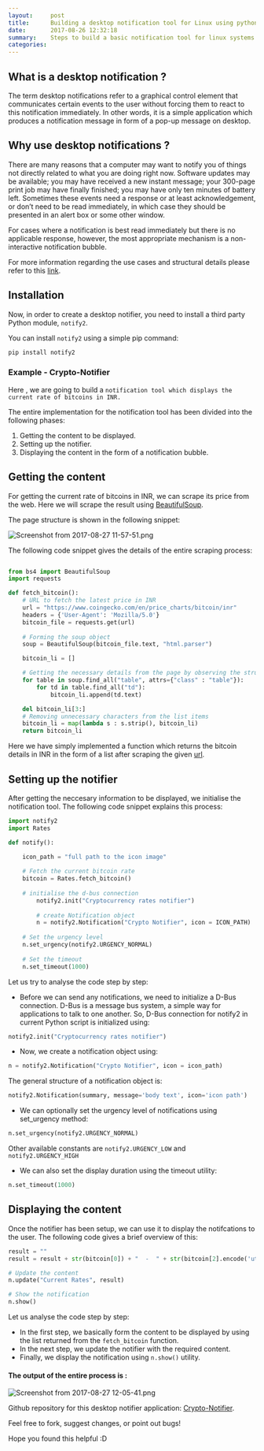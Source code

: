 ```yaml
---
layout:     post
title:      Building a desktop notification tool for Linux using python
date:       2017-08-26 12:32:18
summary:    Steps to build a basic notification tool for linux systems using python
categories: 
---
```


## What is a desktop notification ?

The term desktop notifications refer to a graphical control element that communicates certain events to the user without forcing them to react to this notification immediately. In other words, it is a simple application which produces a notification message in form of a pop-up message on desktop.

## Why use desktop notifications ?

There are many reasons that a computer may want to notify you of things not directly related to what you are doing right now. Software updates may be available; you may have received a new instant message; your 300-page print job may have finally finished; you may have only ten minutes of battery left. Sometimes these events need a response or at least acknowledgement, or don’t need to be read immediately, in which case they should be presented in an alert box or some other window. 

For cases where a notification is best read immediately but there is no applicable response, however, the most appropriate mechanism is a non-interactive notification bubble. 

For more information regarding the use cases and structural details please refer to this [link](https://wiki.ubuntu.com/NotifyOSD).

## Installation

Now, in order to create a desktop notifier, you need to install a third party Python module, `notify2`.

You can install `notify2` using a simple pip command:

```python
pip install notify2
```

### Example - Crypto-Notifier
Here , we are going to build a `notification tool which displays the current rate of bitcoins in INR.`

The entire implementation for the notification tool has been divided into the following phases:

1. Getting the content to be displayed.
2. Setting up the notifier.
3. Displaying the content in the form of a notification bubble.

## Getting the content

For getting the current rate of bitcoins in INR, we can scrape its price from the web. Here we will scrape the result using [BeautifulSoup](https://www.crummy.com/software/BeautifulSoup/bs4/doc/). 

The page structure is shown in the following snippet:

![Screenshot from 2017-08-27 11-57-51.png](https://cdn.filestackcontent.com/Fz9IeOVTp2qi057qtJ4z)

The following code snippet gives the details of the entire scraping process:

```python

from bs4 import BeautifulSoup
import requests

def fetch_bitcoin():
	# URL to fetch the latest price in INR
    url = "https://www.coingecko.com/en/price_charts/bitcoin/inr"
    headers = {'User-Agent': 'Mozilla/5.0'}
    bitcoin_file = requests.get(url)
    
    # Forming the soup object
    soup = BeautifulSoup(bitcoin_file.text, "html.parser")

    bitcoin_li = []

	# Getting the necessary details from the page by observing the structure
    for table in soup.find_all("table", attrs={"class" : "table"}):
        for td in table.find_all("td"):
            bitcoin_li.append(td.text)

    del bitcoin_li[3:]
    # Removing unnecessary characters from the list items
    bitcoin_li = map(lambda s : s.strip(), bitcoin_li)
    return bitcoin_li
```

Here we have simply implemented a function which returns the bitcoin details in INR in the form of a list after scraping the given [url](https://www.coingecko.com/en/price_charts/bitcoin/inr).

## Setting up the notifier

After getting the neccesary information to be displayed, we initialise the notification tool. The following code snippet explains this process:

```python
import notify2
import Rates

def notify():

    icon_path = "full path to the icon image"
    
    # Fetch the current bitcoin rate
    bitcoin = Rates.fetch_bitcoin()
    
    # initialise the d-bus connection
		notify2.init("Cryptocurrency rates notifier")
 
		# create Notification object
		n = notify2.Notification("Crypto Notifier", icon = ICON_PATH)
        
    # Set the urgency level
    n.set_urgency(notify2.URGENCY_NORMAL)
        
    # Set the timeout
    n.set_timeout(1000)

```

Let us try to analyse the code step by step:

* Before we can send any notifications, we need to initialize a D-Bus connection. D-Bus is a message bus system, a simple way for applications to talk to one another. So, D-Bus connection for notify2 in current Python script is initialized using:

```python
notify2.init("Cryptocurrency rates notifier")
```

* Now, we create a notification object using:

```python
n = notify2.Notification("Crypto Notifier", icon = icon_path)
```

The general structure of a notification object is:

```python
notify2.Notification(summary, message='body text', icon='icon path')
```

* We can optionally set the urgency level of notifications using set_urgency method:

```python
n.set_urgency(notify2.URGENCY_NORMAL)
```
Other available constants are `notify2.URGENCY_LOW` and `notify2.URGENCY_HIGH`

* We can also set the display duration using the timeout utility:

```python
n.set_timeout(1000)
```

## Displaying the content

Once the notifier has been setup, we can use it to display the notifcations to the user. The following code gives a brief overview of this:

```python 
result = ""
result = result + str(bitcoin[0]) + "  -  " + str(bitcoin[2].encode('utf-8')) + "\n"

# Update the content
n.update("Current Rates", result)

# Show the notification
n.show()
```

Let us analyse the code step by step:

* In the first step, we basically form the content to be displayed  by using the list returned from the `fetch_bitcoin` function.
* In the next step, we update the notifier with the required content.
* Finally, we display the notification using `n.show()` utility.

#### The output of the entire process is :

![Screenshot from 2017-08-27 12-05-41.png](https://cdn.filestackcontent.com/st7AcKiQAeVZG8F9nYea)


Github repository for this desktop notifier application: [Crypto-Notifier](https://github.com/dushyantRathore/Crypto-Notifier). 

Feel free to fork, suggest changes, or point out bugs!

Hope you found this helpful :D